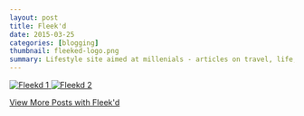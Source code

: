 ```yaml
---
layout: post
title: Fleek'd
date: 2015-03-25
categories: [blogging]
thumbnail: fleeked-logo.png
summary: Lifestyle site aimed at millenials - articles on travel, life, food, and pop culture! 
---
```


<a class="zoom" rel="gallery" href="{{ site.url }}/images/fleedk'dblog.jpg">
  <img alt="Fleekd 1" src="{{ site.url }}/images/fleek'dblog.jpg"/>
</a>

<a class="zoom" rel="gallery" href="{{ site.url }}/images/fleedk'dblog.jpg">
  <img alt="Fleekd 2" src="{{ site.url }}/images/fleek'd-cleaneat.jpg"/>
</a>

<p><a href="http://fleekd.com/author/taylor-marsden/">View More Posts with Fleek'd</a></p>